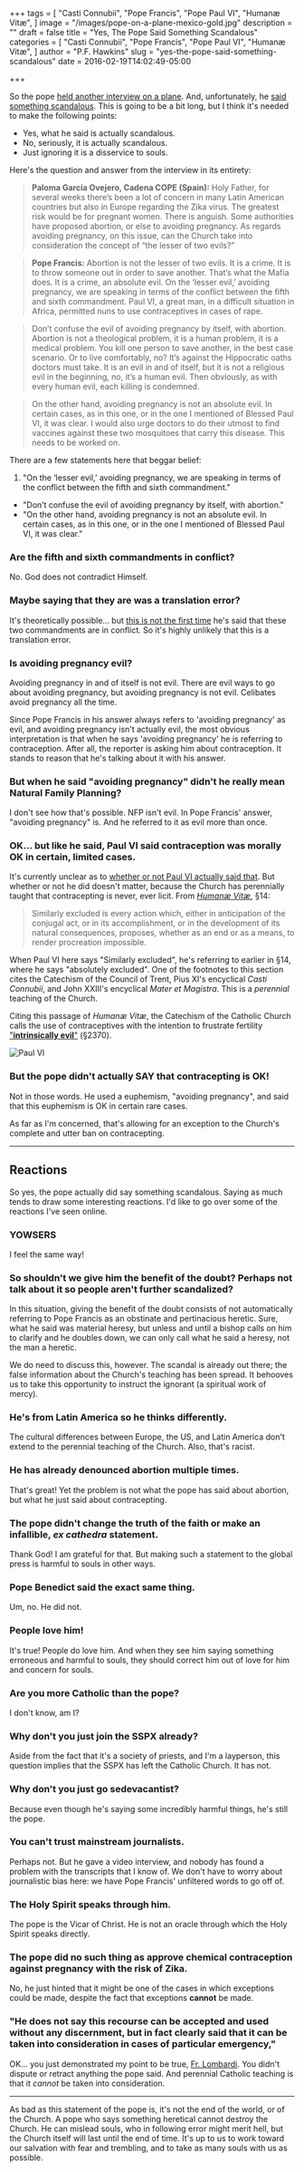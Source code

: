 +++
tags = [
  "Casti Connubii",
  "Pope Francis",
  "Pope Paul VI",
  "Humanæ Vitæ",
]
image = "/images/pope-on-a-plane-mexico-gold.jpg"
description = ""
draft = false
title = "Yes, The Pope Said Something Scandalous"
categories = [
  "Casti Connubii",
  "Pope Francis",
  "Pope Paul VI",
  "Humanæ Vitæ",
]
author = "P.F. Hawkins"
slug = "yes-the-pope-said-something-scandalous"
date = 2016-02-19T14:02:49-05:00

+++

So the pope [held another interview on a plane](http://www.catholicnewsagency.com/news/full-text-of-pope-francis-in-flight-interview-from-mexico-to-rome-85821/). And, unfortunately, he [said something scandalous](http://www.onepeterfive.com/did-the-pope-just-permit-contraceptive-use/). This is going to be a bit long, but I think it's needed to make the following points:

- Yes, what he said is actually scandalous.
- No, seriously, it is actually scandalous.
- Just ignoring it is a disservice to souls.

Here's the question and answer from the interview in its entirety:

> **Paloma García Ovejero, Cadena COPE (Spain):** Holy Father, for several weeks there’s been a lot of concern in many Latin American countries but also in Europe regarding the Zika virus. The greatest risk would be for pregnant women. There is anguish. Some authorities have proposed abortion, or else to avoiding pregnancy. As regards avoiding pregnancy, on this issue, can the Church take into consideration the concept of “the lesser of two evils?”

> **Pope Francis:** Abortion is not the lesser of two evils. It is a crime. It is to throw someone out in order to save another. That’s what the Mafia does. It is a crime, an absolute evil. On the ‘lesser evil,’ avoiding pregnancy, we are speaking in terms of the conflict between the fifth and sixth commandment. Paul VI, a great man, in a difficult situation in Africa, permitted nuns to use contraceptives in cases of rape.

> Don’t confuse the evil of avoiding pregnancy by itself, with abortion. Abortion is not a theological problem, it is a human problem, it is a medical problem. You kill one person to save another, in the best case scenario. Or to live comfortably, no?  It’s against the Hippocratic oaths doctors must take. It is an evil in and of itself, but it is not a religious evil in the beginning, no, it’s a human evil. Then obviously, as with every human evil, each killing is condemned.

> On the other hand, avoiding pregnancy is not an absolute evil. In certain cases, as in this one, or in the one I mentioned of Blessed Paul VI, it was clear. I would also urge doctors to do their utmost to find vaccines against these two mosquitoes that carry this disease. This needs to be worked on.

There are a few statements here that beggar belief:

1. "On the ‘lesser evil,’ avoiding pregnancy, we are speaking in terms of the conflict between the fifth and sixth commandment."
- "Don’t confuse the evil of avoiding pregnancy by itself, with abortion."
- "On the other hand, avoiding pregnancy is not an absolute evil. In certain cases, as in this one, or in the one I mentioned of Blessed Paul VI, it was clear."


### Are the fifth and sixth commandments in conflict?

No. God does not contradict Himself.

### Maybe saying that they are was a translation error?

It's theoretically possible… but [this is not the first time](http://voiceofthefamily.com/confusion-about-condoms-leads-to-violation-of-5th-and-6th-commandments/) he's said that these two commandments are in conflict. So it's highly unlikely that this is a translation error.

### Is avoiding pregnancy evil?

Avoiding pregnancy in and of itself is not evil. There are evil ways to go about avoiding pregnancy, but avoiding pregnancy is not evil. Celibates avoid pregnancy all the time.

Since Pope Francis in his answer always refers to 'avoiding pregnancy' as evil, and avoiding pregnancy isn't actually evil, the most obvious interpretation is that when he says 'avoiding pregnancy' he is referring to contraception. After all, the reporter is asking him about contraception. It stands to reason that he's talking about it with his answer.

### But when he said "avoiding pregnancy" didn't he really mean Natural Family Planning?

I don't see how that's possible. NFP isn't evil. In Pope Francis' answer, "avoiding pregnancy" is. And he referred to it as evil more than once.

### OK… but like he said, Paul VI said contraception was morally OK in certain, limited cases.

It's currently unclear as to [whether or not Paul VI actually said that](http://www.onepeterfive.com/did-the-pope-just-permit-contraceptive-use/). But whether or not he did doesn't matter, because the Church has perennially taught that contracepting is never, ever licit. From _[Humanæ Vitæ](http://www.papalencyclicals.net/Paul06/p6humana.htm)_, §14:

> Similarly excluded is every action which, either in anticipation of the conjugal act, or in its accomplishment, or in the development of its natural consequences, proposes, whether as an end or as a means, to render procreation impossible.

When Paul VI here says "Similarly excluded", he's referring to earlier in §14, where he says "absolutely excluded". One of the footnotes to this section cites the Catechism of the Council of Trent, Pius XI's encyclical _Casti Connubii_, and John XXIII's encyclical _Mater et Magistra_. This is a _perennial_ teaching of the Church.

Citing this passage of _Humanæ Vitæ_, the Catechism of the Catholic Church calls the use of contraceptives with the intention to frustrate fertility ["**intrinsically evil**"](http://www.vatican.va/archive/ccc_css/archive/catechism/p3s2c2a6.htm) (§2370).

![Paul VI](/images/2016/02/paul-vi-and-jpi.jpg)

### But the pope didn't actually SAY that contracepting is OK!

Not in those words. He used a euphemism, "avoiding pregnancy", and said that this euphemism is OK in certain rare cases.

As far as I'm concerned, that's allowing for an exception to the Church's complete and utter ban on contracepting.

----

## Reactions

So yes, the pope actually did say something scandalous. Saying as much tends to draw some interesting reactions. I'd like to go over some of the reactions I've seen online.

### YOWSERS

I feel the same way!

### So shouldn't we give him the benefit of the doubt? Perhaps not talk about it so people aren't further scandalized?

In this situation, giving the benefit of the doubt consists of not automatically referring to Pope Francis as an obstinate and pertinacious heretic. Sure, what he said was material heresy, but unless and until a bishop calls on him to clarify and he doubles down, we can only call what he said a heresy, not the man a heretic.

We do need to discuss this, however. The scandal is already out there; the false information about the Church's teaching has been spread. It behooves us to take this opportunity to instruct the ignorant (a spiritual work of mercy).

### He's from Latin America so he thinks differently.

The cultural differences between Europe, the US, and Latin America don't extend to the perennial teaching of the Church. Also, that's racist.

### He has already denounced abortion multiple times.

That's great! Yet the problem is not what the pope has said about abortion, but what he just said about contracepting.

### The pope didn't change the truth of the faith or make an infallible, _ex cathedra_ statement.

Thank God! I am grateful for that. But making such a statement to the global press is harmful to souls in other ways.

### Pope Benedict said the exact same thing.

Um, no. He did not.

### People love him!

It's true! People do love him. And when they see him saying something erroneous and harmful to souls, they should correct him out of love for him and concern for souls.

### Are you more Catholic than the pope?

I don't know, am I?

### Why don't you just join the SSPX already?

Aside from the fact that it's a society of priests, and I'm a layperson, this question implies that the SSPX has left the Catholic Church. It has not.

### Why don't you just go sedevacantist?

Because even though he's saying some incredibly harmful things, he's still the pope.

### You can't trust mainstream journalists.

Perhaps not. But he gave a video interview, and nobody has found a problem with the transcripts that I know of. We don't have to worry about journalistic bias here: we have Pope Francis' unfiltered words to go off of.

### The Holy Spirit speaks through him.

The pope is the Vicar of Christ. He is not an oracle through which the Holy Spirit speaks directly.

### The pope did no such thing as approve chemical contraception against pregnancy with the risk of Zika.

No, he just hinted that it might be one of the cases in which exceptions could be made, despite the fact that exceptions **cannot** be made.

### "He does not say this recourse can be accepted and used without any discernment, but in fact clearly said that it can be taken into consideration in cases of particular emergency,"

OK… you just demonstrated my point to be true, [Fr. Lombardi](https://www.lifesitenews.com/news/breaking-vatican-affirms-pope-was-speaking-about-contraceptives-for-zika). You didn't dispute or retract anything the pope said. And perennial Catholic teaching is that it _cannot_ be taken into consideration.

----

As bad as this statement of the pope is, it's not the end of the world, or of the Church. A pope who says something heretical cannot destroy the Church. He can mislead souls, who in following error might merit hell, but the Church itself will last until the end of time. It's up to us to work toward our salvation with fear and trembling, and to take as many souls with us as possible.
